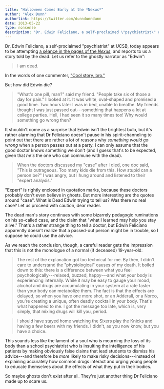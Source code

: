 ```yaml
---
title: "Halloween Comes Early at the *Nexus*"
author: "Alex Dunn"
authorlink: https://twitter.com/dunndunndunn
date: 2013-05-22
type: nonsense
description: "Dr. Edwin Feliciano, a self-proclaimed \"psychiatrist\" at UCSB, today appears to be attempting a séance in the pages of the Nexus."
---
```


Dr. Edwin Feliciano, a self-proclaimed "psychiatrist" at UCSB, today
appears to be attempting
[a séance in the pages of the *Nexus*](http://dailynexus.com/2013-05-22/anatomy-of-an-overdose/
"Anatomy of an Overdose"), and reports to us a story told by the dead.
Let us refer to the ghostly narrator as "Edwin":

> I am dead.

In the words of one commenter, ["Cool story, bro."](http://dailynexus.com/2013-05-22/anatomy-of-an-overdose/comment-page-1/#comment-172755)

But how did Edwin die?

> "What's one pill, man?" said my friend.  "People take six of those a
> day for pain."  I looked at it.  It was white, oval-shaped and
> promised a good time.  Two hours later I was in bed, unable to
> breathe.  My friends thought I was just passed out---something that
> happens a lot at college parties. Hell, I had seen it so many times
> too!  Why would something go wrong then?

It shouldn't come as a surprise that Edwin isn't the brightest bulb,
but it's rather alarming that Dr Feliciano doesn't pause in his
spirit-channeling to point out that there are rather a lot of reasons
why *something would go wrong* when a person passes out at a party.
I can only assume that the good doctor knows something we don't (and I
guess that's to be expected, given that *he's* the one who can commune
with the dead).

> When the doctors discussed my "case" after I died, one doc said,
> "This is outrageous.  Too many kids die from this. How stupid can a
> person be?"  I was angry, but I hung around and listened to their
> "expert analysis."

"Expert" is rightly enclosed in quotation marks, because these doctors
probably don't even believe in ghosts.  But more interesting are the
quotes around "case".  What is Dead Edwin trying to tell us?  Was
there no real case?  Let us proceed with caution, dear reader.

The dead man's story continues with some bizarrely pedagogic
ruminations on his so-called case, and the claim that "what I learned
may help you stay alive."  That's a rather strange thing to tell a
doctor, but Edwin Feliciano apparently doesn't realize that a
passed-out person might be in trouble, so I suppose he could use the
advice.

As we reach the conclusion, though, a careful reader gets the
impression that this is not the monologue of a normal (if deceased)
19-year-old:

> The rest of the explanation got too technical for me.  By then, I
> didn't care to understand the "physiological" causes of my death.
> It boiled down to this: there is a difference between what you feel
> psychologically---relaxed, buzzed, happy---and what your body is
> experiencing internally.  While it may be easy to gauge your mood,
> alcohol and drugs are accumulating in your system at a rate faster
> than your body can metabolize them.  The fact is that the effects
> are delayed, so when you have one more shot, or an Adderall, or a
> Norco, you're creating a unique, often deadly cocktail in your
> body. That's what happened to me.  I got the message too late, which
> is, very simply, that mixing drugs will kill you, period.

> I should have stayed home watching the Sixers play the Knicks and
> having a few beers with my friends. I didn't, as you now know, but
> you have a choice.

This sounds less like the lament of a soul who is mourning the loss of
its body than a school psychiatrist who is insulting the intelligence
of his patients by making obviously false claims that lead students to
dismiss his advice---and therefore be *more* likely to make risky
decisions---instead of explaining accurately how common drugs interact
and urging young people to educate themselves about the effects of
what they put in their bodies.

So maybe ghosts don't exist after all.  They're just another thing Dr
Feliciano made up to scare us.
